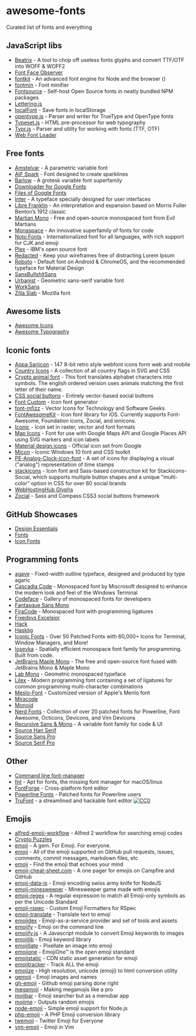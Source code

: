 # awesome-fonts

Curated list of fonts and everything

## JavaScript libs

- [Beatrix](https://github.com/funbox/beatrix) - A tool to chop off useless fonts glyphs and convert TTF/OTF into WOFF & WOFF2
- [Font Face Observer](https://github.com/bramstein/fontfaceobserver)
- [fontkit](https://github.com/devongovett/fontkit) - An advanced font engine for Node and the browser ()
- [fontmin](https://github.com/ecomfe/fontmin) - Font minifier
- [Fontsource](https://github.com/fontsource/fontsource) - Self-host Open Source fonts in neatly bundled NPM packages
- [Lettering.js](https://github.com/davatron5000/Lettering.js)
- [localFont](https://github.com/jaicab/localFont) - Save fonts in localStorage
- [opentype.js](https://github.com/nodebox/opentype.js) - Parser and writer for TrueType and OpenType fonts
- [Typeset.js](https://github.com/davidmerfield/typeset) - HTML pre-processor for web typography
- [Typr.js](https://github.com/photopea/Typr.js) - Parser and utility for working with fonts (TTF, OTF)
- [Web Font Loader](https://github.com/typekit/webfontloader)

## Free fonts

- [Amstelvar](https://github.com/TypeNetwork/Amstelvar) - A parametric variable font
- [AtF Spark](https://github.com/aftertheflood/sparks) - Font designed to create sparklines
- [Barlow](https://github.com/jpt/barlow) - A grotesk variable font superfamily
- [Downloader for Google Fonts](https://github.com/qrpike/Web-Font-Load)
- [Files of Google Fonts](https://github.com/google/fonts)
- [Inter](https://github.com/rsms/inter) - A typeface specially designed for user interfaces
- [Libre Franklin](https://github.com/impallari/Libre-Franklin) - An interpretation and expansion based on Morris Fuller Benton’s 1912 classic
- [Martian Mono](https://github.com/evilmartians/mono) - Free and open-source monospaced font from Evil Martians
- [Monaspace](https://github.com/githubnext/monaspace) - An innovative superfamily of fonts for code
- [Noto Fonts](https://github.com/googlei18n/noto-fonts) - Internationalized font for all languages, with rich support for CJK and emoji
- [Plex](https://github.com/IBM/plex) - IBM's open source font
- [Redacted](https://github.com/christiannaths/Redacted-Font) - Keep your wireframes free of distracting Lorem Ipsum
- [Roboto](https://github.com/google/roboto) - Default font on Android & ChromeOS, and the recommended typeface for Material Design
- [SansBullshitSans](https://github.com/RoelN/SansBullshitSans)
- [Urbanist](https://github.com/coreyhu/Urbanist) - Geometric sans-serif variable font
- [WorkSans](https://github.com/weiweihuanghuang/Work-Sans)
- [Zilla Slab](https://github.com/mozilla/zilla-slab) - Mozilla font

## Awesome lists

- [Awesome Icons](https://github.com/vkarampinis/awesome-icons)
- [Awesome Typography](https://github.com/Jolg42/awesome-typography)

## Iconic fonts

- [Appa Sariicon](https://github.com/sariina/appa-sariicon) - 147 8-bit retro style webfont icons form web and mobile
- [Country Icons](https://github.com/lipis/flag-icon-css) - A collection of all country flags in SVG and CSS
- [Crypto animal font](https://github.com/ariassd/crypto-animal-font) - This font translates alphabet characters into symbols. The english ordered version uses animals matching the first letter of their name.
- [CSS social buttons](https://github.com/smcllns/css-social-buttons) - Entirely vector-based social buttons
- [Font Custom](https://github.com/FontCustom/fontcustom) - Icon font generator
- [font-mfizz](https://github.com/fizzed/font-mfizz) - Vector Icons for Technology and Software Geeks
- [FontAwesomeKit](https://github.com/PrideChung/FontAwesomeKit) - Icon font library for iOS. Currently supports Font-Awesome, Foundation icons, Zocial, and ionicons.
- [Iconic](https://github.com/somerandomdude/Iconic) - Icon set in raster, vector and font formats
- [Map Icons](https://github.com/scottdejonge/map-icons) - Font for use with Google Maps API and Google Places API using SVG markers and icon labels
- [Material design icons](https://github.com/google/material-design-icons) - Official icon set from Google
- [Micon](https://github.com/xtoolkit/Micon) - Iconic Windows 10 font and CSS toolkit
- [PE-Analog-Clock-icon-font](https://github.com/jhogue/PE-Analog-Clock-icon-font) - A set of icons for displaying a visual ("analog") representation of time stamps
- [stackicons](https://github.com/parkerbennett/stackicons) - Icon font and Sass-based construction kit for Stackicons-Social, which supports multiple button shapes and a unique "multi-color" option in CSS for over 60 social brands
- [WebHostingHub Glyphs](https://github.com/whhglyphs/webhostinghub-glyphs)
- [Zocial](https://github.com/adamstac/zocial) - Sass and Compass CSS3 social buttons framework

## GitHub Showcases

- [Design Essentials](https://github.com/collections/design-essentials)
- [Fonts](https://github.com/showcases/fonts)
- [Icon Fonts](https://github.com/showcases/icon-fonts)

## Programming fonts

- [agave](https://github.com/blobject/agave) - Fixed-width outline typeface, designed and produced by type agaric
- [Cascadia Code](https://github.com/microsoft/cascadia-code) - Monospaced font by Miscrosoft designed to enhance the modern look and feel of the Windows Terminal
- [Codeface](https://github.com/chrissimpkins/codeface) - Gallery of monospaced fonts for developers
- [Fantasque Sans Mono](https://github.com/belluzj/fantasque-sans)
- [FiraCode](https://github.com/tonsky/FiraCode) - Monospaced font with programming ligatures
- [Fixedsys Excelsior](https://github.com/kika/fixedsys)
- [Hack](https://github.com/source-foundry/Hack)
- [Hasklig](https://github.com/i-tu/Hasklig)
- [Iconic Fonts](https://github.com/iconicFonts/if) - Over 50 Patched Fonts with 60,000+ Icons for Terminal, Window Managers, and More!
- [Iosevka](https://github.com/be5invis/Iosevka) - Spatially efficient monospace font family for programming. Built from code.
- [JetBrains Maple Mono](https://github.com/SpaceTimee/Fusion-JetBrainsMapleMono) - The free and open-source font fused with JetBrains Mono & Maple Mono
- [Lab Mono](https://github.com/hatsumatsu/Lab-Mono) - Geometric monospaced typeface
- [Lilex](https://github.com/mishamyrt/Lilex) - Modern programming font containing a set of ligatures for common programming multi-character combinations
- [Meslo-Font](https://github.com/andreberg/Meslo-Font) - Customized version of Apple's Menlo font
- [Miracode](https://github.com/IdreesInc/Miracode)
- [Monoid](https://github.com/larsenwork/monoid)
- [Nerd Fonts](https://github.com/ryanoasis/nerd-fonts) - Collection of over 20 patched fonts for Powerline, Font Awesome, Octicons, Devicons, and Vim Devicons
- [Recursive Sans & Mono](https://github.com/arrowtype/recursive) - A variable font family for code & UI
- [Source Han Serif](https://github.com/adobe-fonts/source-han-serif)
- [Source Sans Pro](https://github.com/adobe-fonts/source-sans-pro)
- [Source Serif Pro](https://github.com/adobe-fonts/source-serif-pro)

## Other

- [Command line font-manager](https://github.com/alyssais/font)
- [fnt](https://github.com/alexmyczko/fnt) - Apt for fonts, the missing font manager for macOS/linux
- [FontForge](https://github.com/fontforge/fontforge) - Cross-platform font editor
- [Powerline Fonts](https://github.com/powerline/fonts) - Patched fonts for Powerline users
- [TruFont](https://github.com/trufont/trufont) - a streamlined and hackable font editor [![CC0](https://licensebuttons.net/p/zero/1.0/88x31.png)](https://creativecommons.org/publicdomain/zero/1.0/)

## Emojis

- [alfred-emoji-workflow](https://github.com/carlosgaldino/alfred-emoji-workflow) - Alfred 2 workflow for searching emoji codes
- [Crypto Puzzles](https://github.com/2d4d/crypto_puzzles)
- [emoji](https://github.com/wpeterson/emoji) - A gem. For Emoji. For everyone.
- [emoji](https://github.com/leereilly/emoji) - All of the emoji supported on GitHub pull requests, issues, comments, commit messages, markdown files, etc
- [emoji](https://github.com/muan/emoji) - Find the emoji that echoes your mind
- [emoji-cheat-sheet.com](https://github.com/WebpageFX/emoji-cheat-sheet.com) - A one pager for emojis on Campfire and GitHub
- [emoji-data-js](https://github.com/mroth/emoji-data-js) - Emoji encoding swiss army knife for NodeJS
- [emoji-minesweeper](https://github.com/muan/emoji-minesweeper) - Minesweeper game made with emojis
- [emoji-regex](https://github.com/mathiasbynens/emoji-regex) - A regular expression to match all Emoji-only symbols as per the Unicode Standard
- [emoji-rspec](https://github.com/cupakromer/emoji-rspec) - Custom Emoji Formatters for RSpec
- [emoji-translate](https://github.com/notwaldorf/emoji-translate) - Translate text to emoji
- [emojidex](https://github.com/emojidex/emojidex) - Emoji-as-a-service provider and set of tools and assets
- [emojify](https://github.com/mrowa44/emojify) - Emoji on the command line
- [emojify.js](https://github.com/emojione/emojify.js) - A Javascript module to convert Emoji keywords to images
- [emojilib](https://github.com/muan/emojilib) - Emoji keyword library
- [emojillate](https://github.com/notwaldorf/emojillate) - Pixellate an image into emoji
- [emojione](https://github.com/emojione/emojione) - EmojiOne™ is the open emoji standard
- [emojistatic](https://github.com/mroth/emojistatic) - CDN static asset generation for emoji
- [emojitracker](https://github.com/mroth/emojitracker) - Track ALL the emoji
- [emojize](https://github.com/ded/emojize) - High resolution, unicode (emoji) to html conversion utility
- [gemoji](https://github.com/github/gemoji) - Emoji images and names
- [gh-emoji](https://github.com/zzarcon/gh-emoji) - Github emoji parsing done right
- [megamoji](https://github.com/muan/megamoji) - Making megamojis like a pro
- [mojibar](https://github.com/muan/mojibar) - Emoji searcher but as a menubar app
- [mojime](https://github.com/JuanitoFatas/mojime) - Outputs random emojis
- [node-emoji](https://github.com/omnidan/node-emoji) - Simple emoji support for Node.js
- [php-emoji](https://github.com/iamcal/php-emoji) - A PHP Emoji conversion library
- [twemoji](https://github.com/twitter/twemoji) - Twitter Emoji for Everyone
- [vim-emoji](https://github.com/junegunn/vim-emoji) - Emoji in Vim
